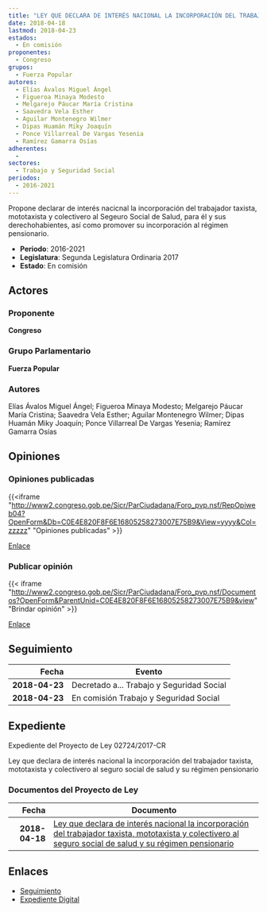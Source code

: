 ```yaml
---
title: "LEY QUE DECLARA DE INTERÉS NACIONAL LA INCORPORACIÓN DEL TRABAJADOR TAXISTA, MOTOTAXISTA Y COLECTIVERO AL SEGURO SOCIAL DE SALUD Y SU RÉGIMEN PENSIONARIO"
date: 2018-04-18
lastmod: 2018-04-23
estados: 
  - En comisión
proponentes: 
  - Congreso
grupos: 
  - Fuerza Popular
autores: 
  - Elías Ávalos Miguel Ángel
  - Figueroa Minaya Modesto
  - Melgarejo Páucar María Cristina
  - Saavedra Vela Esther
  - Aguilar Montenegro Wilmer
  - Dipas Huamán Miky Joaquín
  - Ponce Villarreal De Vargas Yesenia
  - Ramírez Gamarra Osías
adherentes: 
  - 
sectores: 
  - Trabajo y Seguridad Social
periodos: 
  - 2016-2021
---
```


Propone declarar de interés nacicnal la incorporación del trabajador taxista, mototaxista y colectivero al Segeuro Social de Salud, para él y sus derechohabientes, así como promover su incorporación al régimen pensionario.

- **Periodo**: 2016-2021
- **Legislatura**: Segunda Legislatura Ordinaria 2017
- **Estado**: En comisión

## Actores

### Proponente

**Congreso**

### Grupo Parlamentario

**Fuerza Popular**

### Autores

Elías Ávalos Miguel Ángel; Figueroa Minaya Modesto; Melgarejo Páucar María Cristina; Saavedra Vela Esther; Aguilar Montenegro Wilmer; Dipas Huamán Miky Joaquín; Ponce Villarreal De Vargas Yesenia; Ramírez Gamarra Osías


## Opiniones

### Opiniones publicadas

{{<iframe "http://www2.congreso.gob.pe/Sicr/ParCiudadana/Foro_pvp.nsf/RepOpiweb04?OpenForm&Db=C0E4E820F8F6E16805258273007E75B9&View=yyyy&Col=zzzzz" "Opiniones publicadas" >}}

[Enlace](http://www2.congreso.gob.pe/Sicr/ParCiudadana/Foro_pvp.nsf/RepOpiweb04?OpenForm&Db=C0E4E820F8F6E16805258273007E75B9&View=yyyy&Col=zzzzz)
### Publicar opinión

{{< iframe "http://www2.congreso.gob.pe/Sicr/ParCiudadana/Foro_pvp.nsf/Documentos?OpenForm&ParentUnid=C0E4E820F8F6E16805258273007E75B9&view" "Brindar opinión" >}}

[Enlace](http://www2.congreso.gob.pe/Sicr/ParCiudadana/Foro_pvp.nsf/Documentos?OpenForm&ParentUnid=C0E4E820F8F6E16805258273007E75B9&view)

## Seguimiento

| Fecha | Evento |
|------:|--------|
| **2018-04-23** | Decretado a... Trabajo y Seguridad Social|
| **2018-04-23** | En comisión Trabajo y Seguridad Social|


## Expediente

Expediente del Proyecto de Ley 02724/2017-CR

Ley que declara de interés nacional la incorporación del trabajador taxista, mototaxista y colectivero al seguro social de salud y su régimen pensionario


### Documentos del Proyecto de Ley

| Fecha | Documento |
|------:|--------|
| **2018-04-18** | [Ley que declara de interés nacional la incorporación del trabajador taxista, mototaxista y colectivero al seguro social de salud y su régimen pensionario](http://www.leyes.congreso.gob.pe/Documentos/2016_2021/Proyectos_de_Ley_y_de_Resoluciones_Legislativas/PL0272420180418..pdf) |

## Enlaces 

- [Seguimiento](http://www2.congreso.gob.pe/Sicr/TraDocEstProc/CLProLey2016.nsf/f7fff46988ca05b1052578e100829cc7/5986c55e17444abe052582730076905a?OpenDocument)
- [Expediente Digital](http://www2.congreso.gob.pe/Sicr/TraDocEstProc/CLProLey2016.nsf/f7fff46988ca05b1052578e100829cc7/5986c55e17444abe052582730076905a?OpenDocument&Click=05257FB7005EB655.eb71d0cf91d8294e05256cdf006b5706/$Body/0.1C6C)
